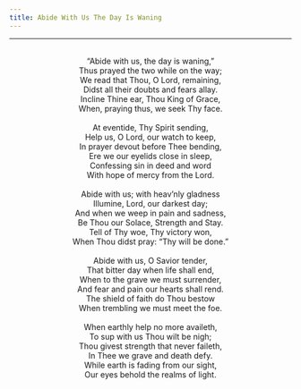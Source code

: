 ```yaml
---
title: Abide With Us The Day Is Waning
---
```


---
<center>
<br/>
“Abide with us, the day is waning,”<br/>
Thus prayed the two while on the way;<br/>
We read that Thou, O Lord, remaining,<br/>
Didst all their doubts and fears allay.<br/>
Incline Thine ear, Thou King of Grace,<br/>
When, praying thus, we seek Thy face.<br/>
<br/>
At eventide, Thy Spirit sending,<br/>
Help us, O Lord, our watch to keep,<br/>
In prayer devout before Thee bending,<br/>
Ere we our eyelids close in sleep,<br/>
Confessing sin in deed and word<br/>
With hope of mercy from the Lord.<br/>
<br/>
Abide with us; with heav’nly gladness<br/>
Illumine, Lord, our darkest day;<br/>
And when we weep in pain and sadness,<br/>
Be Thou our Solace, Strength and Stay.<br/>
Tell of Thy woe, Thy victory won,<br/>
When Thou didst pray: “Thy will be done.”<br/>
<br/>
Abide with us, O Savior tender,<br/>
That bitter day when life shall end,<br/>
When to the grave we must surrender,<br/>
And fear and pain our hearts shall rend.<br/>
The shield of faith do Thou bestow<br/>
When trembling we must meet the foe.<br/>
<br/>
When earthly help no more availeth,<br/>
To sup with us Thou wilt be nigh;<br/>
Thou givest strength that never faileth,<br/>
In Thee we grave and death defy.<br/>
While earth is fading from our sight,<br/>
Our eyes behold the realms of light.<br/>

</center>